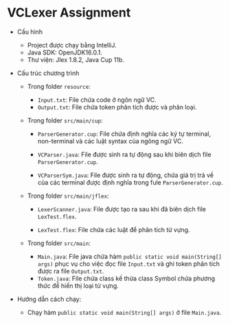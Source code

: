 # VCLexer Assignment

* Cấu hình
    - Project được chạy bằng IntelliJ.
    - Java SDK: OpenJDK16.0.1.
    - Thư viện: Jlex 1.8.2, Java Cup 11b.
  

* Cấu trúc chương trình

    - Trong folder `resource`:
        - `Input.txt`: File chứa code ở ngôn ngữ VC.
        - `Output.txt`: File chứa token phân tích được và phân loại.
        
    - Trong folder `src/main/cup`:
      
        - `ParserGenerator.cup`: File chứa định nghĩa các ký tự terminal, non-terminal và các luật syntax của ngông ngữ VC.
        
        - `VCParser.java`: File được sinh ra tự động sau khi biên dịch file `ParserGenerator.cup`.
        
        - `VCParserSym.java`: File được sinh ra tự động, chứa giá trị trả về của các terminal được định nghĩa trong fule `ParserGenerator.cup`.
    
    - Trong folder `src/main/jflex`:
   
        - `LexerScanner.java`: File được tạo ra sau khi đã biên dịch file `LexTest.flex`.
        
        - `LexTest.flex`: File chứa các luật để phân tích từ vựng.
      
  - Trong folder `src/main`:   
    
    - `Main.java`: File java chứa hàm `public static void main(String[] args)` phục vụ cho việc đọc file `Input.txt` và ghi token phân tích được ra file `Output.txt`.
    - `Token.java`: File chứa class kế thừa class Symbol chứa phương thức để hiển thị loại từ vựng.
    

* Hướng dẫn cách chạy:
  
    - Chạy hàm `public static void main(String[] args)` ở file `Main.java`.